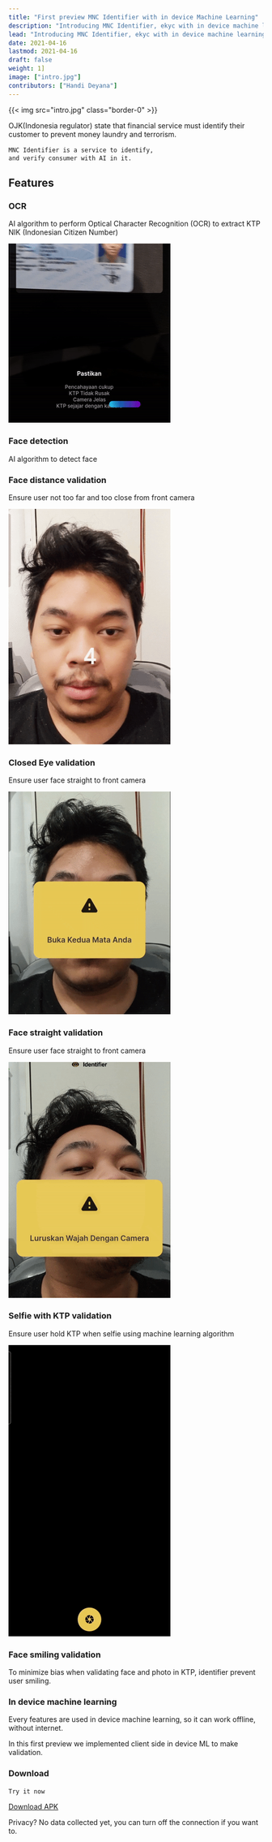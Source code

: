 ```yaml
---
title: "First preview MNC Identifier with in device Machine Learning"
description: "Introducing MNC Identifier, ekyc with in device machine learning"
lead: "Introducing MNC Identifier, ekyc with in device machine learning"
date: 2021-04-16
lastmod: 2021-04-16
draft: false
weight: 1]
image: ["intro.jpg"]
contributors: ["Handi Deyana"]
---
```


{{< img src="intro.jpg" class="border-0" >}}

OJK(Indonesia regulator) state that financial service must identify their  customer to prevent money laundry and terrorism.

    MNC Identifier is a service to identify,
    and verify consumer with AI in it.

## Features

### OCR

AI algorithm to perform Optical Character Recognition (OCR) to extract KTP NIK (Indonesian Citizen Number)

![ktp](ktp.gif)

### Face detection

AI algorithm to detect face

### Face distance validation

Ensure user not too far and too close from front camera

![too close](tooclose.gif)

### Closed Eye validation

Ensure user face straight to front camera

![mata](mata.gif)

### Face straight validation

Ensure user face straight to front camera

![facestraigth](facestraight.gif)

### Selfie with KTP validation

Ensure user hold KTP when selfie using machine learning algorithm  

![ktp](ktpselfie.gif)

### Face smiling validation

To minimize bias when validating face and photo in KTP, identifier prevent user smiling.

### In device machine learning

Every features are used in device machine learning, so it can work offline, without internet.

In this first preview we implemented client side in device ML to make validation.

### Download

    Try it now 

[Download APK](https://bit.ly/3afCav0)

Privacy? No data collected yet, you can turn off the connection if you want to.

